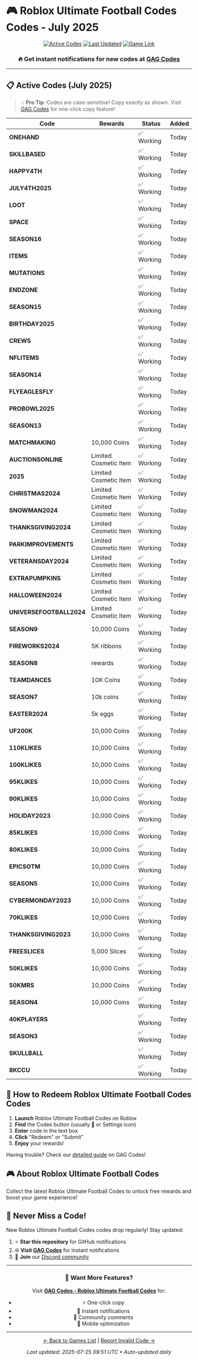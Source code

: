 # 🎮 Roblox Ultimate Football Codes Codes - July 2025

<div align="center">

[![Active Codes](https://img.shields.io/badge/Active%20Codes-56-brightgreen)](https://gagcodes.com/roblox/roblox-ultimate-football)
[![Last Updated](https://img.shields.io/badge/Last%20Updated-Today-orange)](https://gagcodes.com/roblox/roblox-ultimate-football)
[![Game Link](https://img.shields.io/badge/Play-Roblox%20Ultimate%20Football%20Codes-red)](https://www.roblox.com/games/)

### 🔥 **Get instant notifications for new codes at [GAG Codes](https://gagcodes.com/roblox/roblox-ultimate-football)**

</div>

---

## 📋 Active Codes (July 2025)

> 💡 **Pro Tip**: Codes are case-sensitive! Copy exactly as shown. Visit [GAG Codes](https://gagcodes.com/roblox/roblox-ultimate-football) for one-click copy feature!

| Code | Rewards | Status | Added |
|------|---------|--------|-------|
| **ONEHAND** |  | ✅ Working | Today |
| **SKILLBASED** |  | ✅ Working | Today |
| **HAPPY4TH** |  | ✅ Working | Today |
| **JULY4TH2025** |  | ✅ Working | Today |
| **LOOT** |  | ✅ Working | Today |
| **SPACE** |  | ✅ Working | Today |
| **SEASON16** |  | ✅ Working | Today |
| **ITEMS** |  | ✅ Working | Today |
| **MUTATIONS** |  | ✅ Working | Today |
| **ENDZONE** |  | ✅ Working | Today |
| **SEASON15** |  | ✅ Working | Today |
| **BIRTHDAY2025** |  | ✅ Working | Today |
| **CREWS** |  | ✅ Working | Today |
| **NFLITEMS** |  | ✅ Working | Today |
| **SEASON14** |  | ✅ Working | Today |
| **FLYEAGLESFLY** |  | ✅ Working | Today |
| **PROBOWL2025** |  | ✅ Working | Today |
| **SEASON13** |  | ✅ Working | Today |
| **MATCHMAKING** | 10,000 Coins | ✅ Working | Today |
| **AUCTIONSONLINE** | Limited Cosmetic Item | ✅ Working | Today |
| **2025** | Limited Cosmetic Item | ✅ Working | Today |
| **CHRISTMAS2024** | Limited Cosmetic Item | ✅ Working | Today |
| **SNOWMAN2024** | Limited Cosmetic Item | ✅ Working | Today |
| **THANKSGIVING2024** | Limited Cosmetic Item | ✅ Working | Today |
| **PARKIMPROVEMENTS** | Limited Cosmetic Item | ✅ Working | Today |
| **VETERANSDAY2024** | Limited Cosmetic Item | ✅ Working | Today |
| **EXTRAPUMPKINS** | Limited Cosmetic Item | ✅ Working | Today |
| **HALLOWEEN2024** | Limited Cosmetic Item | ✅ Working | Today |
| **UNIVERSEFOOTBALL2024** | Limited Cosmetic Item | ✅ Working | Today |
| **SEASON9** | 10,000 Coins | ✅ Working | Today |
| **FIREWORKS2024** | 5K ribbons | ✅ Working | Today |
| **SEASON8** | rewards | ✅ Working | Today |
| **TEAMDANCES** | 10K Coins | ✅ Working | Today |
| **SEASON7** | 10k coins | ✅ Working | Today |
| **EASTER2024** | 5k eggs | ✅ Working | Today |
| **UF200K** | 10,000 Coins | ✅ Working | Today |
| **110KLIKES** | 10,000 Coins | ✅ Working | Today |
| **100KLIKES** | 10,000 Coins | ✅ Working | Today |
| **95KLIKES** | 10,000 Coins | ✅ Working | Today |
| **90KLIKES** | 10,000 Coins | ✅ Working | Today |
| **HOLIDAY2023** | 10,000 Coins | ✅ Working | Today |
| **85KLIKES** | 10,000 Coins | ✅ Working | Today |
| **80KLIKES** | 10,000 Coins | ✅ Working | Today |
| **EPICSOTM** | 10,000 Coins | ✅ Working | Today |
| **SEASON5** | 10,000 Coins | ✅ Working | Today |
| **CYBERMONDAY2023** | 10,000 Coins | ✅ Working | Today |
| **70KLIKES** | 10,000 Coins | ✅ Working | Today |
| **THANKSGIVING2023** | 10,000 Coins | ✅ Working | Today |
| **FREESLICES** | 5,000 Slices | ✅ Working | Today |
| **50KLIKES** | 10,000 Coins | ✅ Working | Today |
| **50KMRS** | 10,000 Coins | ✅ Working | Today |
| **SEASON4** | 10,000 Coins | ✅ Working | Today |
| **40KPLAYERS** |  | ✅ Working | Today |
| **SEASON3** |  | ✅ Working | Today |
| **SKULLBALL** |  | ✅ Working | Today |
| **8KCCU** |  | ✅ Working | Today |


## 📖 How to Redeem Roblox Ultimate Football Codes Codes

1. **Launch** Roblox Ultimate Football Codes on Roblox
2. **Find** the Codes button (usually 🎁 or Settings icon)
3. **Enter** code in the text box
4. **Click** "Redeem" or "Submit"
5. **Enjoy** your rewards!

Having trouble? Check our [detailed guide](https://gagcodes.com/roblox/roblox-ultimate-football#how-to-redeem) on GAG Codes!

## 🎮 About Roblox Ultimate Football Codes

Collect the latest Roblox Ultimate Football Codes to unlock free rewards and boost your game experience!

## 🔔 Never Miss a Code!

New Roblox Ultimate Football Codes codes drop regularly! Stay updated:

1. ⭐ **Star this repository** for GitHub notifications
2. 🌐 **Visit [GAG Codes](https://gagcodes.com/roblox/roblox-ultimate-football)** for instant notifications
3. 💬 **Join** our [Discord community](https://gagcodes.com/discord)

---

<div align="center">

### 🚀 Want More Features?

Visit [**GAG Codes - Roblox Ultimate Football Codes**](https://gagcodes.com/roblox/roblox-ultimate-football) for:
- ⚡ One-click copy
- 🔔 Instant notifications  
- 💬 Community comments
- 📱 Mobile optimization

---

[← Back to Games List](README.md) | [Report Invalid Code →](https://github.com/yourusername/roblox-codes-directory/issues)

*Last updated: 2025-07-25 09:51 UTC • Auto-updated daily*

</div>